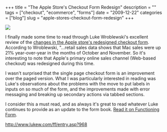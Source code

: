 +++
title = "The Apple Store's Checkout Form Redesign"
description = ""
tags = ["checkout", "ecommerce", "forms"]
date = "2009-12-22"
categories = ["blog"]
slug = "apple-stores-checkout-form-redesign"
+++



  <div class="notebook-screenshot"><a href="http://www.lukew.com/ff/entry.asp?968"><img src="//media.konigi.com/bluga/wt4b30ef2e07cab_large.jpg"/></a></div><p>I finally made some time to read through Luke Wroblewski's excellent review of the <a href="http://www.lukew.com/ff/entry.asp?968">changes in the Apple store's redesigned checkout form</a>. According to Wroblewski, &quot;...retail sales data shows that Mac sales were up 21% year-over-year in the months of October and November. So it's interesting to note that Apple's primary online sales channel (Web-based checkout) was redesigned during this time.</p>

<p>I wasn't surprised that the single page checkout form is an improvement over the paged version. What I was particularly interested in reading was Luke's observations about the problems with the move to put labels in inputs on so much of the form, and the improvements made with error messaging and breaking up secondary actions via tabbed sections.</p>

<p>I consider this a must read, and as always it's great to read whatever Luke continues to provide as an update to the form book. <a href="http://www.lukew.com/ff/entry.asp?968">Read it on Functioning Form<a>.</p>

    
  <a href="http://www.lukew.com/ff/entry.asp?968">http://www.lukew.com/ff/entry.asp?968</a>

